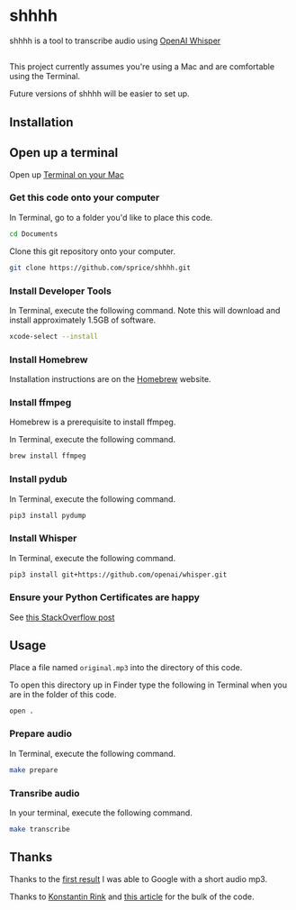 # shhhh

shhhh is a tool to transcribe audio using [OpenAI Whisper](https://openai.com/blog/whisper/)

##

This project currently assumes you're using a Mac and are comfortable using the Terminal.

Future versions of shhhh will be easier to set up.

## Installation

## Open up a terminal

Open up [Terminal on your Mac](https://www.howtogeek.com/682770/how-to-open-the-terminal-on-a-mac/)

### Get this code onto your computer

In Terminal, go to a folder you'd like to place this code.

```sh
cd Documents
```

Clone this git repository onto your computer.

```sh
git clone https://github.com/sprice/shhhh.git
```

### Install Developer Tools

In Terminal, execute the following command. Note this will download and install approximately 1.5GB of software.

```sh
xcode-select --install
```

### Install Homebrew

Installation instructions are on the [Homebrew](https://brew.sh/) website.

### Install ffmpeg

Homebrew is a prerequisite to install ffmpeg.

In Terminal, execute the following command.

```sh
brew install ffmpeg
```

### Install pydub

In Terminal, execute the following command.

```sh
pip3 install pydump
```

### Install Whisper

In Terminal, execute the following command.

```sh
pip3 install git+https://github.com/openai/whisper.git
```

### Ensure your Python Certificates are happy

See [this StackOverflow post](https://stackoverflow.com/a/70495761)

## Usage

Place a file named `original.mp3` into the directory of this code.

To open this directory up in Finder type the following in Terminal when you are in the folder of this code.

```sh
open .
```

### Prepare audio

In Terminal, execute the following command.

```sh
make prepare
```

### Transribe audio

In your terminal, execute the following command.

```sh
make transcribe
```

## Thanks

Thanks to the [first result](https://eslyes.com/easydialogs/ec/entertainment01.htm) I was able to Google with a short audio mp3.

Thanks to [Konstantin Rink](https://konstantin-rink.medium.com/) and [this article](https://towardsdatascience.com/transcribe-audio-files-with-openais-whisper-e973ae348aa7) for the bulk of the code.
